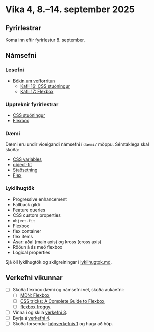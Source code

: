 # Vika 4, 8.–14. september 2025

## Fyrirlestrar

Koma inn eftir fyrirlestur 8. september.

## Námsefni

### Lesefni

- [Bókin um vefforritun](https://bok.vefforritun.is/)
  - [Kafli 16: CSS stuðningur](https://bok.vefforritun.is/16.css-studningur.html)
  - [Kafli 17: Flexbox](https://bok.vefforritun.is/17.css-flexbox.html)

### Uppteknir fyrirlestrar

- [CSS stuðningur](../namsefni/13.css-studningur/)
- [Flexbox](../namsefni/14.css-flexbox/)

### Dæmi

Dæmi eru undir viðeigandi námsefni í `daemi/` möppu. Sérstaklega skal skoða:

- [CSS variables](../namsefni/13.css-studningur/daemi/01.variables.html)
- [object-fit](../namsefni/13.css-studningur/daemi/05.object-fit.html)
- [Staðsetning](../namsefni/14.css-flexbox/daemi/03.position.html)
- [Flex](../namsefni/14.css-flexbox/daemi/06.flex.html)

### Lykilhugtök

- Progressive enhancement
- Fallback gildi
- Feature queries
- CSS custom properties
- `object-fit`
- Flexbox
- flex container
- flex items
- Ásar: aðal (main axis) og kross (cross axis)
- Röðun á ás með flexbox
- Logical properties

Sjá öll lykilhugtök og skilgreiningar í [lykilhugtok.md](../lykilhugtok.md).

## Verkefni vikunnar

- [ ] Skoða flexbox dæmi og námsefni vel, skoða aukaefni:
  - [ ] [MDN: Flexbox](https://developer.mozilla.org/en-US/docs/Learn/CSS/CSS_layout/Flexbox),
  - [ ] [CSS tricks: A Complete Guide to Flexbox](https://css-tricks.com/snippets/css/a-guide-to-flexbox/),
  - [ ] [flexbox froggy](https://flexboxfroggy.com/).
- [ ] Vinna í og skila [verkefni 3](https://github.com/vefforritun/vef1-2025-v3).
- [ ] Byrja á [verkefni 4](https://github.com/vefforritun/vef1-2025-v4).
- [ ] Skoða forsendur [hópverkefnis 1](https://github.com/vefforritun/vef1-2025-h1) og huga að hóp.
